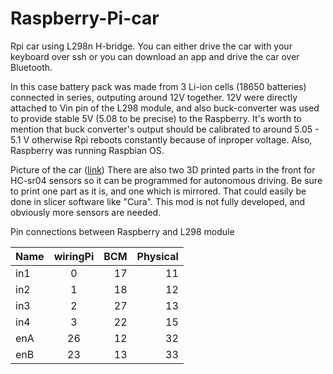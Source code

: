 # Raspberry-Pi-car
Rpi car using L298n H-bridge.
You can either drive the car with your keyboard over ssh or you can download an app and drive the car over Bluetooth.

In this case battery pack was made from 3 Li-ion cells (18650 batteries) connected in series, outputing around 12V together. 12V were directly attached to Vin pin of the L298 module, and also buck-converter was used to provide stable 5V (5.08 to be precise) to the Raspberry. It's worth to mention that buck converter's output should be calibrated to around 5.05 - 5.1 V otherwise Rpi reboots constantly because of inproper voltage. Also, Raspberry was running Raspbian OS.

Picture of the car (<a href="https://imgur.com/a/FI5trt0?fbclid=IwAR1l8s3ibRoFMvHX9asOz31bh5_jKTPcRrNeI7DT6ocMPM4hWfHQ9kSA5Qg" target="_blank">link<a/>) There are also two 3D printed parts in the front for HC-sr04 sensors so it can be programmed for autonomous driving. Be sure to print one part as it is, and one which is mirrored. That could easily be done in slicer software like "Cura".
This mod is not fully developed, and obviously more sensors are needed.

Pin connections between Raspberry and L298 module

| Name | wiringPi | BCM	  | Physical |
| ---  |:--------:| -----:| --------:| 
| in1  | 0        | 17 	  | 11       |
| in2  | 1  	  | 18 	  | 12       | 
| in3  | 2  	  | 27 	  | 13       | 
| in4  | 3  	  | 22    | 15       |
| enA  | 26 	  | 12    | 32       | 
| enB  | 23 	  | 13    | 33       | 


